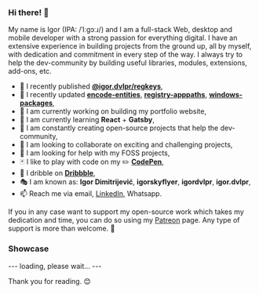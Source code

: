 ### Hi there! 👋

My name is Igor (IPA: /ˈIːɡɔːɹ/) and I am a full-stack Web, desktop and mobile developer with a strong passion for everything digital.
I have an extensive experience in building projects from the ground up, all by myself, with dedication and commitment in every step of the way.
I always try to help the dev-community by building useful libraries, modules, extensions, add-ons, etc.

- 📢 I recently published **[@igor.dvlpr/regkeys](https://www.npmjs.com/package/@igor.dvlpr/regkeys)**,
- 👀 I recently updated **[encode-entities](https://www.npmjs.com/package/encode-entities)**, **[registry-apppaths](https://www.npmjs.com/package/registry-apppaths)**, **[windows-packages](https://www.npmjs.com/package/windows-packages)**,
- 🔭 I am currently working on building my portfolio website,
- 🌱 I am currently learning **React** + **Gatsby**,
- 🎁 I am constantly creating open-source projects that help the dev-community,
- 👯 I am looking to collaborate on exciting and challenging projects,
- 🤝 I am looking for help with my FOSS projects,
- 🃏 I like to play with code on my ✏️ **[CodePen](https://codepen.io/igorskyflyer/pens/public/)**,
- 🏀 I dribble on **[Dribbble](https://dribbble.com/igordvlpr)**,
- 🎭 I am known as: **Igor Dimitrijević**, **igorskyflyer**, **igordvlpr**, **igor.dvlpr**,
- 📫 Reach me via email, [LinkedIn](https://www.linkedin.com/in/igor-dvlpr), Whatsapp.

If you in any case want to support my open-source work which takes my dedication and time, you can do so using my [Patreon](https://patreon.com/igor_dvlpr) page.
Any type of support is more than welcome. 🙂

### Showcase

--- loading, please wait... ---

Thank you for reading. 😊
